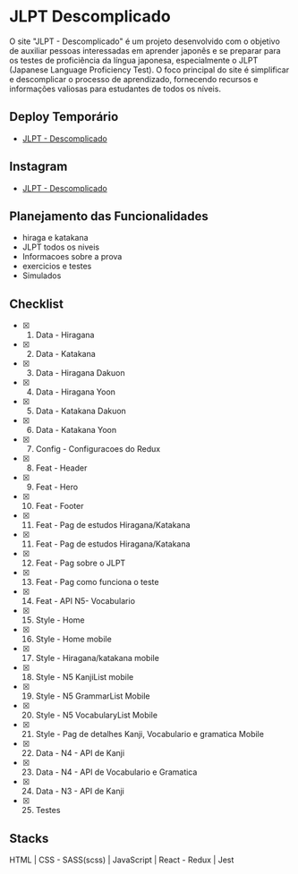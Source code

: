 # JLPT Descomplicado

O site "JLPT - Descomplicado" é um projeto desenvolvido com o objetivo de auxiliar pessoas interessadas em aprender japonês e se preparar para os testes de proficiência da língua japonesa, especialmente o JLPT (Japanese Language Proficiency Test). O foco principal do site é simplificar e descomplicar o processo de aprendizado, fornecendo recursos e informações valiosas para estudantes de todos os níveis.

## Deploy Temporário

- [JLPT - Descomplicado](https://jlpt-descomplicado-beta.vercel.app/)

## Instagram

 - [JLPT - Descomplicado](https://www.instagram.com/jlpt_descomplicado/)

## Planejamento das Funcionalidades

- hiraga e katakana
- JLPT todos os niveis
- Informacoes sobre a prova
- exercicios e testes
- Simulados


## Checklist
- [x] 1. Data - Hiragana
- [x] 2. Data - Katakana
- [x] 3. Data - Hiragana Dakuon
- [x] 4. Data - Hiragana Yoon
- [x] 5. Data - Katakana Dakuon
- [x] 6. Data - Katakana Yoon
- [x] 7. Config - Configuracoes do Redux
- [x] 8. Feat - Header
- [x] 9. Feat - Hero
- [x] 10. Feat - Footer
- [x] 11. Feat - Pag de estudos Hiragana/Katakana
- [x] 11. Feat - Pag de estudos Hiragana/Katakana
- [x] 12. Feat - Pag sobre o JLPT
- [x] 13. Feat - Pag como funciona o teste
- [x] 14. Feat - API N5- Vocabulario
- [x] 15. Style - Home
- [x] 16. Style - Home mobile
- [x] 17. Style - Hiragana/katakana mobile
- [x] 18. Style - N5 KanjiList mobile
- [x] 19. Style - N5 GrammarList Mobile
- [x] 20. Style - N5 VocabularyList Mobile
- [x] 21. Style - Pag de detalhes Kanji, Vocabulario e gramatica Mobile
- [x] 22. Data - N4 - API de Kanji
- [x] 23. Data - N4 - API de Vocabulario e Gramatica
- [x] 24. Data - N3 - API de Kanji
- [x] 25. Testes


## Stacks

HTML | CSS - SASS(scss) | JavaScript | React - Redux | Jest
